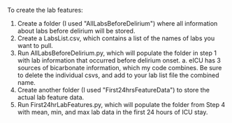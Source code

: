 To create the lab features:

1. Create a folder (I used "AllLabsBeforeDelirium") where all information about labs before delirium will be stored.
2. Create a LabsList.csv, which contains a list of the names of labs you want to pull.
3. Run AllLabsBeforeDelirium.py, which will populate the folder in step 1 with lab information that occurred before delirium onset. 
   a. eICU has 3 sources of bicarbonate information, which my code combines. Be sure to delete the individual csvs, and add to your lab list file the combined name.
4. Create another folder (I used "First24hrsFeatureData") to store the actual lab feature data.
5. Run First24hrLabFeatures.py, which will populate the folder from Step 4 with mean, min, and max lab data in the first 24 hours of ICU stay.
